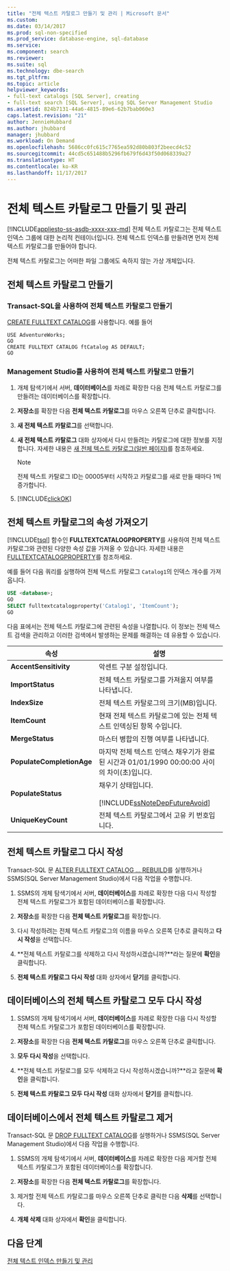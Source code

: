 ```yaml
---
title: "전체 텍스트 카탈로그 만들기 및 관리 | Microsoft 문서"
ms.custom: 
ms.date: 03/14/2017
ms.prod: sql-non-specified
ms.prod_service: database-engine, sql-database
ms.service: 
ms.component: search
ms.reviewer: 
ms.suite: sql
ms.technology: dbe-search
ms.tgt_pltfrm: 
ms.topic: article
helpviewer_keywords:
- full-text catalogs [SQL Server], creating
- full-text search [SQL Server], using SQL Server Management Studio
ms.assetid: 824b7131-44a6-4815-89e6-62b7bab060e3
caps.latest.revision: "21"
author: JennieHubbard
ms.author: jhubbard
manager: jhubbard
ms.workload: On Demand
ms.openlocfilehash: 5686cc0fc615c7765ea592d80b803f2beecd4c52
ms.sourcegitcommit: 44cd5c651488b5296fb679f6d43f50d068339a27
ms.translationtype: HT
ms.contentlocale: ko-KR
ms.lasthandoff: 11/17/2017
---
```

# <a name="create-and-manage-full-text-catalogs"></a>전체 텍스트 카탈로그 만들기 및 관리
[!INCLUDE[appliesto-ss-asdb-xxxx-xxx-md](../../includes/appliesto-ss-asdb-xxxx-xxx-md.md)] 전체 텍스트 카탈로그는 전체 텍스트 인덱스 그룹에 대한 논리적 컨테이너입니다. 전체 텍스트 인덱스를 만들려면 먼저 전체 텍스트 카탈로그를 만들어야 합니다.

전체 텍스트 카탈로그는 어떠한 파일 그룹에도 속하지 않는 가상 개체입니다.
  
##  <a name="creating"></a> 전체 텍스트 카탈로그 만들기  

### <a name="create-a-full-text-catalog-with-transact-sql"></a>Transact-SQL을 사용하여 전체 텍스트 카탈로그 만들기
[CREATE FULLTEXT CATALOG](../../t-sql/statements/create-fulltext-catalog-transact-sql.md)를 사용합니다. 예를 들어

```tsql 
USE AdventureWorks;  
GO  
CREATE FULLTEXT CATALOG ftCatalog AS DEFAULT;  
GO  
``` 

### <a name="create-a-full-text-catalog-with-management-studio"></a>Management Studio를 사용하여 전체 텍스트 카탈로그 만들기
1.  개체 탐색기에서 서버, **데이터베이스**를 차례로 확장한 다음 전체 텍스트 카탈로그를 만들려는 데이터베이스를 확장합니다.  
  
2.  **저장소**를 확장한 다음 **전체 텍스트 카탈로그**를 마우스 오른쪽 단추로 클릭합니다.  
  
3.  **새 전체 텍스트 카탈로그**를 선택합니다.  
  
4.  **새 전체 텍스트 카탈로그** 대화 상자에서 다시 만들려는 카탈로그에 대한 정보를 지정합니다. 자세한 내용은 [새 전체 텍스트 카탈로그&#40;일반 페이지&#41;](http://msdn.microsoft.com/library/5ed6f7cd-d9af-4439-9f33-fc935b883d91)를 참조하세요.  
  
    > [!NOTE]  
    >  전체 텍스트 카탈로그 ID는 00005부터 시작하고 카탈로그를 새로 만들 때마다 1씩 증가합니다.  
  
5.  [!INCLUDE[clickOK](../../includes/clickok-md.md)]  
  
##  <a name="props"></a> 전체 텍스트 카탈로그의 속성 가져오기  
[!INCLUDE[tsql](../../includes/tsql-md.md)] 함수인 **FULLTEXTCATALOGPROPERTY**를 사용하여 전체 텍스트 카탈로그와 관련된 다양한 속성 값을 가져올 수 있습니다. 자세한 내용은 [FULLTEXTCATALOGPROPERTY](../../t-sql/functions/fulltextcatalogproperty-transact-sql.md)를 참조하세요.

예를 들어 다음 쿼리를 실행하여 전체 텍스트 카탈로그 `Catalog1`의 인덱스 개수를 가져옵니다.

```sql 
USE <database>;  
GO  
SELECT fulltextcatalogproperty('Catalog1', 'ItemCount');  
GO  
```  
  
다음 표에서는 전체 텍스트 카탈로그에 관련된 속성을 나열합니다. 이 정보는 전체 텍스트 검색을 관리하고 이러한 검색에서 발생하는 문제를 해결하는 데 유용할 수 있습니다. 
  
|속성|설명|  
|--------------|-----------------|  
|**AccentSensitivity**|악센트 구분 설정입니다.|
|**ImportStatus**|전체 텍스트 카탈로그를 가져올지 여부를 나타냅니다.|  
|**IndexSize**|전체 텍스트 카탈로그의 크기(MB)입니다.| 
|**ItemCount**|현재 전체 텍스트 카탈로그에 있는 전체 텍스트 인덱싱된 항목 수입니다.|  
|**MergeStatus**|마스터 병합의 진행 여부를 나타냅니다.| 
|**PopulateCompletionAge**|마지막 전체 텍스트 인덱스 채우기가 완료된 시간과 01/01/1990 00:00:00 사이의 차이(초)입니다.| 
|**PopulateStatus**|채우기 상태입니다.<br /><br /> [!INCLUDE[ssNoteDepFutureAvoid](../../includes/ssnotedepfutureavoid-md.md)]|  
|**UniqueKeyCount**|전체 텍스트 카탈로그에서 고유 키 번호입니다.| 

##  <a name="rebuildone"></a> 전체 텍스트 카탈로그 다시 작성  

Transact-SQL 문 [ALTER FULLTEXT CATALOG ... REBUILD](
../../t-sql/statements/alter-fulltext-catalog-transact-sql.md)를 실행하거나 SSMS(SQL Server Management Studio)에서 다음 작업을 수행합니다.

1.  SSMS의 개체 탐색기에서 서버, **데이터베이스**를 차례로 확장한 다음 다시 작성할 전체 텍스트 카탈로그가 포함된 데이터베이스를 확장합니다.  
  
2.  **저장소**를 확장한 다음 **전체 텍스트 카탈로그**를 확장합니다.  
  
3.  다시 작성하려는 전체 텍스트 카탈로그의 이름을 마우스 오른쪽 단추로 클릭하고 **다시 작성**을 선택합니다.  
  
4.  **전체 텍스트 카탈로그를 삭제하고 다시 작성하시겠습니까?**라는 질문에 **확인**을 클릭합니다.  
  
5.  **전체 텍스트 카탈로그 다시 작성** 대화 상자에서 **닫기**를 클릭합니다.  
   
##  <a name="rebuildall"></a> 데이터베이스의 전체 텍스트 카탈로그 모두 다시 작성  

1.  SSMS의 개체 탐색기에서 서버, **데이터베이스**를 차례로 확장한 다음 다시 작성할 전체 텍스트 카탈로그가 포함된 데이터베이스를 확장합니다.  
  
2.  **저장소**를 확장한 다음 **전체 텍스트 카탈로그**를 마우스 오른쪽 단추로 클릭합니다.  
  
3.  **모두 다시 작성**을 선택합니다.  
  
4.  **전체 텍스트 카탈로그를 모두 삭제하고 다시 작성하시겠습니까?**라고 질문에 **확인**을 클릭합니다.  
  
5.  **전체 텍스트 카탈로그 모두 다시 작성** 대화 상자에서 **닫기**를 클릭합니다.  
  
  
  
##  <a name="removing"></a> 데이터베이스에서 전체 텍스트 카탈로그 제거  

Transact-SQL 문 [DROP FULLTEXT CATALOG](
../../t-sql/statements/drop-fulltext-catalog-transact-sql.md)를 실행하거나 SSMS(SQL Server Management Studio)에서 다음 작업을 수행합니다.

1.  SSMS의 개체 탐색기에서 서버, **데이터베이스**를 차례로 확장한 다음 제거할 전체 텍스트 카탈로그가 포함된 데이터베이스를 확장합니다.  
  
2.  **저장소**를 확장한 다음 **전체 텍스트 카탈로그**를 확장합니다.  
  
3.  제거할 전체 텍스트 카탈로그를 마우스 오른쪽 단추로 클릭한 다음 **삭제**를 선택합니다.  
  
4.  **개체 삭제** 대화 상자에서 **확인**을 클릭합니다.  

## <a name="next-step"></a>다음 단계
[전체 텍스트 인덱스 만들기 및 관리](../../relational-databases/search/create-and-manage-full-text-indexes.md)
